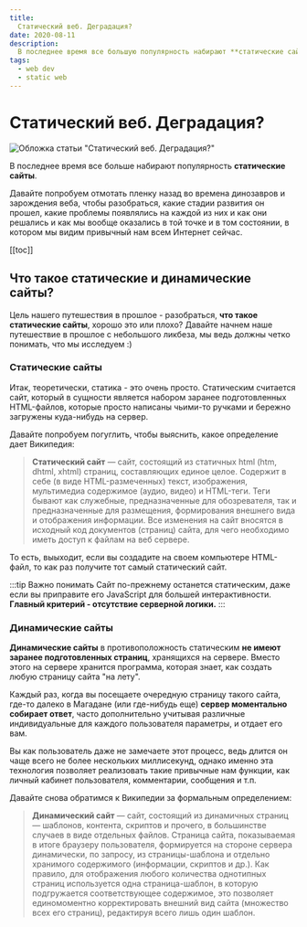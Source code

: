 ```yaml
---
title: 
  Статический веб. Деградация?
date: 2020-08-11
description:
  В последнее время все большую популярность набирают **статические сайты**. Давайте попробуем отмотать пленку назад во времена динозавров и зарождения веба, чтобы разобраться, какие стадии развития он прошел, какие проблемы появлялись на каждой из них и как они решались и как мы вообще оказались в той точке и в том состоянии, в котором мы видим привычный нам всем Интернет сейчас.
tags:
  - web dev
  - static web
---
```


# Статический веб. Деградация?
![Обложка статьи "Статический веб. Деградация?"](/illustrations/static-web/static-web.jpg)

В последнее время все больше набирают популярность **статические сайты**. 

Давайте попробуем отмотать пленку назад во времена динозавров и зарождения веба, чтобы разобраться, какие стадии развития он прошел, какие проблемы появлялись на каждой из них и как они решались и как мы вообще оказались в той точке и в том состоянии, в котором мы видим привычный нам всем Интернет сейчас.

[[toc]]

## Что такое статические и динамические сайты?
Цель нашего путешествия в прошлое - разобраться, **что такое статические сайты**, хорошо это или плохо? Давайте начнем наше путешествие в прошлое с небольшого ликбеза, мы ведь должны четко понимать, что мы исследуем :) 

### Статические сайты
Итак, теоретически, статика - это очень просто. Статическим считается сайт, который в сущности является набором заранее подготовленных HTML-файлов, которые просто написаны чьими-то ручками и бережно загружены куда-нибудь на сервер.

Давайте попробуем погуглить, чтобы выяснить, какое определение дает Википедия:

>**Статический сайт** — сайт, состоящий из статичных html (htm, dhtml, xhtml) страниц, составляющих единое целое. Содержит в себе (в виде HTML-размеченных) текст, изображения, мультимедиа содержимое (аудио, видео) и HTML-теги. Теги бывают как служебные, предназначенные для обозревателя, так и предназначенные для размещения, формирования внешнего вида и отображения информации. Все изменения на сайт вносятся в исходный код документов (страниц) сайта, для чего необходимо иметь доступ к файлам на веб сервере. 

То есть, выыходит, если вы создадите на своем компьютере HTML-файл, то как раз получите тот самый статический сайт. 

:::tip Важно понимать
Cайт по-прежнему останется статическим, даже если вы приправите его JavaScript для большей интерактивности. **Главный критерий - отсутствие серверной логики.**
:::

### Динамические сайты
**Динамические сайты** в противоположность статическим **не имеют заранее подготовленных страниц**, хранящихся на сервере. Вместо этого на сервере хранится программа, которая знает, как создать любую страницу сайта "на лету".

Каждый раз, когда вы посещаете очередную страницу такого сайта, где-то далеко в Магадане (или где-нибудь еще) **сервер моментально собирает ответ**, часто дополнительно учитывая различные индивидуальные для каждого пользователя параметры, и отдает его вам.

Вы как пользователь даже не замечаете этот процесс, ведь длится он чаще всего не более нескольких миллисекунд, однако именно эта технология позволяет реализовать такие привычные нам функции, как личный кабинет пользователя, комментарии, сообщения и т.п.

Давайте снова обратимся к Википедии за формальным определением:

>**Динамический сайт** — сайт, состоящий из динамичных страниц — шаблонов, контента, скриптов и прочего, в большинстве случаев в виде отдельных файлов. Страница сайта, показываемая в итоге браузеру пользователя, формируется на стороне сервера динамически, по запросу, из страницы-шаблона и отдельно хранимого содержимого (информации, скриптов и др.). Как правило, для отображения любого количества однотипных страниц используется одна страница-шаблон, в которую подгружается соответствующее содержимое, это позволяет единомоментно корректировать внешний вид сайта (множество всех его страниц), редактируя всего лишь один шаблон. 